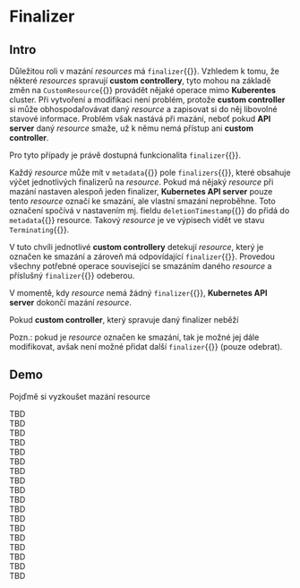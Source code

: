 # Finalizer
## Intro
Důležitou roli v mazání _resources_ má `finalizer`{{}}.
Vzhledem k tomu, že některé _resources_ spravují **custom controllery**, tyto mohou na základě změn na `CustomResource`{{}} provádět nějaké operace mimo **Kuberentes** cluster.
Při vytvoření a modifikaci není problém, protože **custom controller** si může obhospodařovávat daný _resource_ a zapisovat si do něj libovolné stavové informace.
Problém však nastává při mazání, neboť pokud **API server** daný _resource_ smaže, už k němu nemá přístup ani **custom controller**.

Pro tyto případy je právě dostupná funkcionalita `finalizer`{{}}.

Každý _resource_ může mít v `metadata`{{}} pole `finalizers`{{}}, které obsahuje výčet jednotlivých finalizerů na _resource_.
Pokud má nějaký _resource_ při mazání nastaven alespoň jeden finalizer, **Kubernetes API server** pouze tento _resource_ označí ke smazání, ale vlastní smazání neproběhne.
Toto označení spočívá v nastavením mj. fieldu `deletionTimestamp`{{}} do přidá do `metadata`{{}} resource.
Takový _resource_ je ve výpisech vidět ve stavu `Terminating`{{}}.

V tuto chvíli jednotlivé **custom controllery** detekují _resource_, který je označen ke smazání a zároveň má odpovídající `finalizer`{{}}.
Provedou všechny potřebné operace související se smazáním daného _resource_ a příslušný `finalizer`{{}} odeberou.

V momentě, kdy _resource_ nemá žádný `finalizer`{{}}, **Kubernetes API server** dokončí mazání _resource_.

Pokud **custom controller**, který spravuje daný finalizer neběží

Pozn.: pokud je _resource_ označen ke smazání, tak je možné jej dále modifikovat, avšak není možné přidat další `finalizer`{{}} (pouze odebrat).

## Demo
Pojďmě si vyzkoušet mazání resource

TBD<br/>
TBD<br/>
TBD<br/>
TBD<br/>
TBD<br/>
TBD<br/>
TBD<br/>
TBD<br/>
TBD<br/>
TBD<br/>
TBD<br/>
TBD<br/>
TBD<br/>
TBD<br/>
TBD<br/>
TBD<br/>
TBD<br/>
TBD<br/>
